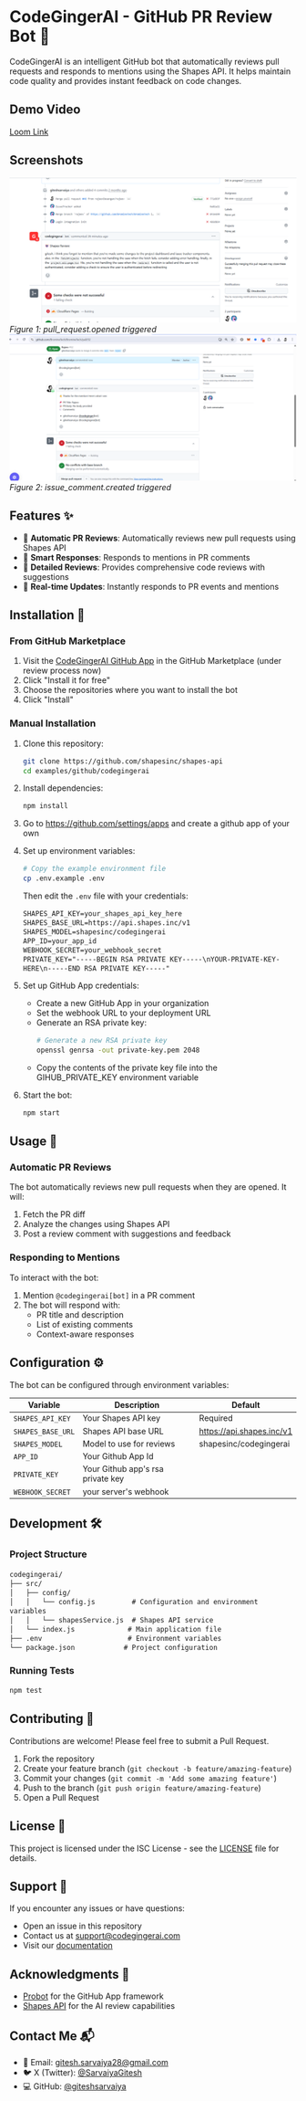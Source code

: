 # CodeGingerAI - GitHub PR Review Bot 🤖

CodeGingerAI is an intelligent GitHub bot that automatically reviews pull requests and responds to mentions using the Shapes API. It helps maintain code quality and provides instant feedback on code changes.

## Demo Video
[Loom Link](https://www.loom.com/share/58829c0876c546cb834c40981507de6d?sid=d91bdc1c-7428-4bee-b762-7c4fae88036b)
## Screenshots
![pull_request.opened triggered](https://github.com/giteshsarvaiya/api/blob/main/examples/github/codegingerai/assets/Screenshot%202025-05-14%20190119.png)
*Figure 1: pull_request.opened triggered*
![issue_comment.created triggered](https://github.com/giteshsarvaiya/api/blob/main/examples/github/codegingerai/assets/Screenshot%202025-05-14%20143444.png)
*Figure 2: issue_comment.created triggered*

## Features ✨

- 🤖 **Automatic PR Reviews**: Automatically reviews new pull requests using Shapes API
- 💬 **Smart Responses**: Responds to mentions in PR comments
- 📝 **Detailed Reviews**: Provides comprehensive code reviews with suggestions
- 🔄 **Real-time Updates**: Instantly responds to PR events and mentions

## Installation 🚀

### From GitHub Marketplace

1. Visit the [CodeGingerAI GitHub App](https://github.com/marketplace/codegingerai) in the GitHub Marketplace (under review process now)
2. Click "Install it for free"
3. Choose the repositories where you want to install the bot
4. Click "Install"

### Manual Installation

1. Clone this repository:
   ```bash
   git clone https://github.com/shapesinc/shapes-api
   cd examples/github/codegingerai
   ```

2. Install dependencies:
   ```bash
   npm install
   ```
3. Go to https://github.com/settings/apps 
   and create a github app of your own

4. Set up environment variables:
   ```bash
   # Copy the example environment file
   cp .env.example .env
   ```
   
   Then edit the `.env` file with your credentials:
   ```env
   SHAPES_API_KEY=your_shapes_api_key_here
   SHAPES_BASE_URL=https://api.shapes.inc/v1
   SHAPES_MODEL=shapesinc/codegingerai
   APP_ID=your_app_id
   WEBHOOK_SECRET=your_webhook_secret
   PRIVATE_KEY="-----BEGIN RSA PRIVATE KEY-----\nYOUR-PRIVATE-KEY-HERE\n-----END RSA PRIVATE KEY-----"
   ```

5. Set up GitHub App credentials:
   - Create a new GitHub App in your organization
   - Set the webhook URL to your deployment URL
   - Generate an RSA private key:
     ```bash
     # Generate a new RSA private key
     openssl genrsa -out private-key.pem 2048
     ```
   - Copy the contents of the private key file into the GIHUB_PRIVATE_KEY environment variable

6. Start the bot:
   ```bash
   npm start
   ```

## Usage 📝

### Automatic PR Reviews

The bot automatically reviews new pull requests when they are opened. It will:
1. Fetch the PR diff
2. Analyze the changes using Shapes API
3. Post a review comment with suggestions and feedback

### Responding to Mentions

To interact with the bot:
1. Mention `@codegingerai[bot]` in a PR comment
2. The bot will respond with:
   - PR title and description
   - List of existing comments
   - Context-aware responses

## Configuration ⚙️

The bot can be configured through environment variables:

| Variable | Description | Default |
|----------|-------------|---------|
| `SHAPES_API_KEY` | Your Shapes API key | Required |
| `SHAPES_BASE_URL` | Shapes API base URL | https://api.shapes.inc/v1 |
| `SHAPES_MODEL` | Model to use for reviews | shapesinc/codegingerai |
| `APP_ID` | Your Github App Id
| `PRIVATE_KEY` | Your Github app's rsa private key
| `WEBHOOK_SECRET` | your server's webhook

## Development 🛠️

### Project Structure
```
codegingerai/
├── src/
│   ├── config/
│   │   └── config.js         # Configuration and environment variables
│   │   └── shapesService.js  # Shapes API service
│   └── index.js             # Main application file
├── .env                     # Environment variables
└── package.json            # Project configuration
```

### Running Tests
```bash
npm test
```

## Contributing 🤝

Contributions are welcome! Please feel free to submit a Pull Request.

1. Fork the repository
2. Create your feature branch (`git checkout -b feature/amazing-feature`)
3. Commit your changes (`git commit -m 'Add some amazing feature'`)
4. Push to the branch (`git push origin feature/amazing-feature`)
5. Open a Pull Request

## License 📄

This project is licensed under the ISC License - see the [LICENSE](LICENSE) file for details.

## Support 💬

If you encounter any issues or have questions:
- Open an issue in this repository
- Contact us at support@codegingerai.com
- Visit our [documentation](https://docs.codegingerai.com)

## Acknowledgments 🙏

- [Probot](https://probot.github.io/) for the GitHub App framework
- [Shapes API](https://shapes.inc) for the AI review capabilities

## Contact Me 📬

- 📧 Email: [gitesh.sarvaiya28@gmail.com](mailto:gitesh.sarvaiya28@gmail.com)
- 🐦 X (Twitter): [@SarvaiyaGitesh](https://x.com/SarvaiyaGitesh)
- 💻 GitHub: [@giteshsarvaiya](https://github.com/giteshsarvaiya)
